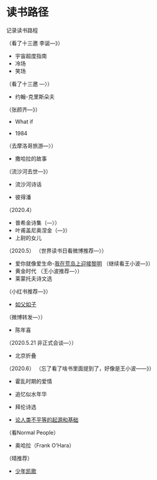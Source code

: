 # 读书路径
记录读书路程

（看了十三邀 李诞—》）
* 宇宙超度指南
* 冷场
* 笑场

（看了十三邀 —〉）
* 约翰-克里斯朵夫

（张颜齐—》）
* What if

* 1984

（去摩洛哥旅游—〉）
* 撒哈拉的故事

（流沙河去世—》）
* 流沙河诗话

* 彼得潘

（2020.4）
* 普希金诗集（—〉）
* 叶甫盖尼奥涅金（—》）
* 上尉的女儿

（2020.5）
（世界读书日看微博推荐—〉）
* 爱你就像爱生命-[我在荒岛上迎接黎明](https://github.com/Zrzdtc616/Reading-Notes/blob/master/爱你就像爱生命-我在荒岛上迎接黎明（2020.5）.md)
（继续看王小波—》）
* 黄金时代
（王小波推荐—〉）
* 莱蒙托夫诗文选

（小红书推荐—》）
* [如父如子](https://github.com/Zrzdtc616/Reading-Notes/blob/master/如父如子（2020.5.10-5.12）.md)

（微博转发—〉）
* 陈年喜

（2020.5.21 非正式会谈—〉）
* 北京折叠

（2020.6）
（忘了看了啥书里面提到了，好像是王小波——》）
* 霍乱时期的爱情
* 追忆似水年华

* 拜伦诗选
* [论人类不平等的起源和基础](https://github.com/Zrzdtc616/Reading-Notes/blob/master/论人类不平等的起源和基础（2020.6）.md)

（看Normal People）
* 奥哈拉（Frank O'Hara）

（晴推荐）
* [少年凯歌](https://github.com/Zrzdtc616/Reading-Notes/blob/master/少年凯歌（2020.6.21-6.26）.md)
